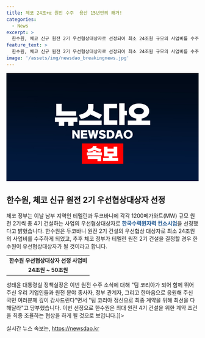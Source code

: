```yaml
---
title: 체코 24조+α 원전 수주  용산 15년만의 쾌거!
categories:
  - News
excerpt: >
  한수원, 체코 신규 원전 2기 우선협상대상자로 선정되어 최소 24조원 규모의 사업비를 수주할 전망. 체코는 한수원이 2기를 수주한 뒤 추가 2기도 우선협상대상자로 선정할 예정. 윤 대통령은 팀코리아 정신으로 최종 계약 최선 다해달라며 원전 수주를 긍정적으로 평가함. 체코 원전 수주는 한국 원전산업의 경쟁력을 재확인해 세계 시장에서의 입지를 높일 것으로 전망됨. 완전한 사업 수주는 아니지만 계약 가능성은 높아 원전 생태계의 정상화와 한국의 원전 최강국 도약을 기대하는 분위기.
feature_text: >
  한수원, 체코 신규 원전 2기 우선협상대상자로 선정되어 최소 24조원 규모의 사업비를 수주할 전망. 체코는 한수원이 2기를 수주한 뒤 추가 2기도 우선협상대상자로 선정할 예정. 윤 대통령은 팀코리아 정신으로 최종 계약 최선 다해달라며 원전 수주를 긍정적으로 평가함. 체코 원전 수주는 한국 원전산업의 경쟁력을 재확인해 세계 시장에서의 입지를 높일 것으로 전망됨. 완전한 사업 수주는 아니지만 계약 가능성은 높아 원전 생태계의 정상화와 한국의 원전 최강국 도약을 기대하는 분위기.
image: '/assets/img/newsdao_breakingnews.jpg'
---
```


<p><img src="/assets/img/newsdao_breakingnews.jpg" alt="firstkoreanews 속보" /></p>

<h2 data-ke-size="size26">한수원, 체코 신규 원전 2기 우선협상대상자 선정</h2>

<p>체코 정부는 이날 남부 지역인 테멜린과 두코바니에 각각 1200메가와트(MW) 규모 원전 2기씩 총 4기 건설하는 사업의 우선협상대상자로 <b><span style="color: #1a5490;">한국수력원자력 컨소시엄</span></b>을 선정했다고 밝혔습니다. 한수원은 두코바니 원전 2기 건설의 우선협상 대상자로 최소 24조원의 사업비를 수주하게 되었고, 추후 체코 정부가 테멜린 원전 2기 건설을 결정할 경우 한수원이 우선협상대상자가 될 것이라고 합니다.</p>

<table>
  <tbody>
    <tr>
      <td style="text-align: center; height: 17px;"><b>한수원 우선협상대상자 선정 사업비</b></td>
    </tr>
    <tr>
      <td style="text-align: center; height: 17px;"><b>24조원 ~ 50조원</b></td>
    </tr>
  </tbody>
</table>

<p>성태윤 대통령실 정책실장은 이번 원전 수주 소식에 대해 "팀 코리아가 되어 함께 뛰어주신 우리 기업인들과 원전 분야 종사자, 정부 관계자, 그리고 한마음으로 응원해 주신 국민 여러분께 깊이 감사드린다"면서 "팀 코리아 정신으로 최종 계약을 위해 최선을 다해달라"고 당부했습니다. 이번 선정으로 한수원은 최대 원전 4기 건설을 위한 계약 조건을 최종 조율하는 협상을 하게 될 것으로 보입니다.]]&gt;</p></p>
실시간 뉴스 속보는, <a href="https://newsdao.kr" rel="dofollow">https://newsdao.kr</a>



